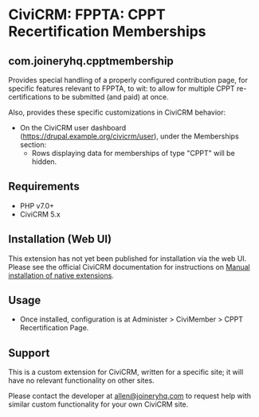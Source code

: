 # CiviCRM: FPPTA: CPPT Recertification Memberships
## com.joineryhq.cpptmembership

Provides special handling of a properly configured contribution page, for specific
features relevant to FPPTA, to wit: to allow for multiple CPPT re-certifications 
to be submitted (and paid) at once.

Also, provides these specific customizations in CiviCRM behavior:

* On the CiviCRM user dashboard (https://drupal.example.org/civicrm/user), under
the Memberships section:
  * Rows displaying data for memberships of type "CPPT" will be hidden.

## Requirements

* PHP v7.0+
* CiviCRM 5.x

## Installation (Web UI)

This extension has not yet been published for installation via the web UI. Please 
see the official CiviCRM documentation for instructions on [Manual installation of native extensions](https://docs.civicrm.org/sysadmin/en/latest/customize/extensions/#installing-a-new-extension).

## Usage

* Once installed, configuration is at Administer > CiviMember > CPPT Recertification Page. 

## Support
This is a custom extension for CiviCRM, written for a specific site; it will have 
no relevant functionality on other sites.

Please contact the developer at allen@joineryhq.com to request help with similar 
custom functionality for your own CiviCRM site.
